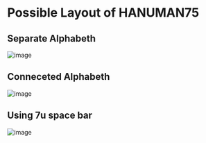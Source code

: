 # Possible Layout of HANUMAN75

## Separate Alphabeth

![image](https://user-images.githubusercontent.com/72374465/173518729-8c62a76c-5afb-4464-8bb1-5f8c7353b57a.png)


## Conneceted Alphabeth

![image](https://user-images.githubusercontent.com/72374465/173518821-6c2673d0-cd07-4073-b3c3-25734d923e09.png)


## Using 7u space bar

![image](https://user-images.githubusercontent.com/72374465/173518919-f8263983-b4aa-44e6-819a-c5a92f42a454.png)
